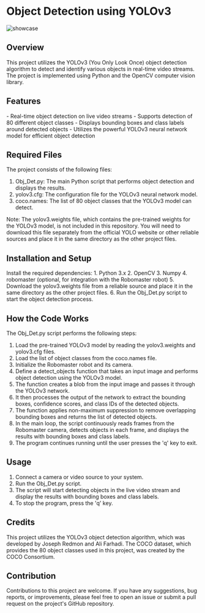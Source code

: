 <h1> Object Detection using YOLOv3 </h1>

![showcase](img.png)

<h2> Overview </h2>
This project utilizes the YOLOv3 (You Only Look Once) object detection algorithm to detect and identify various objects in real-time video streams. The project is implemented using Python and the OpenCV computer vision library.

<h2> Features </h2>
- Real-time object detection on live video streams
- Supports detection of 80 different object classes
- Displays bounding boxes and class labels around detected objects
- Utilizes the powerful YOLOv3 neural network model for efficient object detection

<h2> Required Files </h2>
The project consists of the following files:

1. Obj_Det.py: The main Python script that performs object detection and displays the results.
2. yolov3.cfg: The configuration file for the YOLOv3 neural network model.
3. coco.names: The list of 80 object classes that the YOLOv3 model can detect.

Note: The yolov3.weights file, which contains the pre-trained weights for the YOLOv3 model, is not included in this repository. You will need to download this file separately from the official YOLO website or other reliable sources and place it in the same directory as the other project files.

<h2> Installation and Setup </h2>
Install the required dependencies:
1. Python 3.x
2. OpenCV
3. Numpy
4. robomaster (optional, for integration with the Robomaster robot)
5. Download the yolov3.weights file from a reliable source and place it in the same directory as the other project files.
6. Run the Obj_Det.py script to start the object detection process.

<h2> How the Code Works </h2>
The Obj_Det.py script performs the following steps:

1. Load the pre-trained YOLOv3 model by reading the yolov3.weights and yolov3.cfg files.
2. Load the list of object classes from the coco.names file.
3. Initialize the Robomaster robot and its camera.
4. Define a detect_objects function that takes an input image and performs object detection using the YOLOv3 model.
5. The function creates a blob from the input image and passes it through the YOLOv3 network.
6. It then processes the output of the network to extract the bounding boxes, confidence scores, and class IDs of the detected objects.
7. The function applies non-maximum suppression to remove overlapping bounding boxes and returns the list of detected objects.
8. In the main loop, the script continuously reads frames from the Robomaster camera, detects objects in each frame, and displays the results with bounding boxes and class labels.
9. The program continues running until the user presses the 'q' key to exit.

<h2> Usage </h2>

1. Connect a camera or video source to your system.
2. Run the Obj_Det.py script.
3. The script will start detecting objects in the live video stream and display the results with bounding boxes and class labels.
4. To stop the program, press the 'q' key.

<h2> Credits </h2>
This project utilizes the YOLOv3 object detection algorithm, which was developed by Joseph Redmon and Ali Farhadi. The COCO dataset, which provides the 80 object classes used in this project, was created by the COCO Consortium.

<h2> Contribution </h2>
Contributions to this project are welcome. If you have any suggestions, bug reports, or improvements, please feel free to open an issue or submit a pull request on the project's GitHub repository.